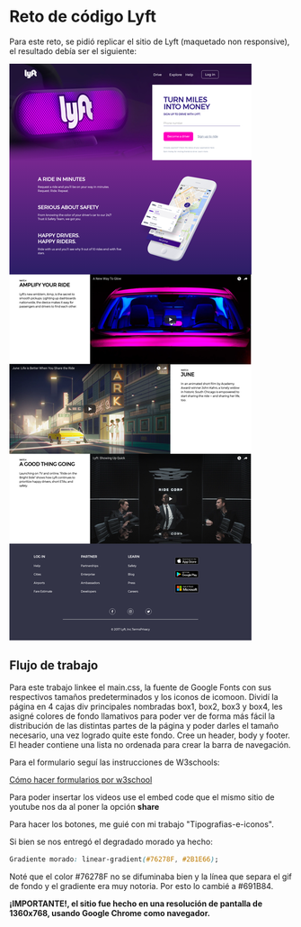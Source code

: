 # Reto de código Lyft

Para este reto, se pidió replicar el sitio de Lyft (maquetado non responsive), el resultado debía ser el siguiente:

![Lyft Website](docs/fullpage.png)

## Flujo de trabajo

Para este trabajo linkee el main.css, la fuente de Google Fonts con sus respectivos tamaños predeterminados y los iconos de icomoon.
 Dividí la página en 4 cajas div principales nombradas box1, box2, box3 y box4, les asigné colores de fondo llamativos para poder ver de forma más fácil la distribución de las distintas partes de la página y poder darles el tamaño necesario, una vez logrado quite este fondo.
 Cree un header, body y footer.
 El header contiene una lista no ordenada para crear la barra de navegación.
 
 Para el formulario seguí las instrucciones de W3schools:

[Cómo hacer formularios por w3school](https://www.w3schools.com/css/css_form.asp "Formularios")

 Para poder insertar los videos use el embed code que el mismo sitio de youtube nos da al poner la opción **share**
 
 Para hacer los botones, me guié con mi trabajo "Tipografias-e-iconos".

Si bien se nos entregó el degradado morado ya hecho:

```css
Gradiente morado: linear-gradient(#76278F, #2B1E66);
```
Noté que el color #76278F no se difuminaba bien y la línea que separa el gif de fondo y el gradiente era muy notoria. Por esto lo cambié a #691B84.

**¡IMPORTANTE!, el sitio fue hecho en una resolución de pantalla de 1360x768, usando Google Chrome como navegador.**